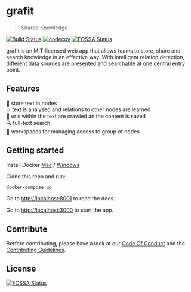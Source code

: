 

# grafit

> Shared Knowledge

[![Build Status](https://travis-ci.com/grafit-io/grafit.svg?branch=master)](https://travis-ci.com/grafit-io/grafit) 
[![codecov](https://codecov.io/gh/grafit-io/grafit/branch/master/graph/badge.svg)](https://codecov.io/gh/grafit-io/grafit)
[![FOSSA Status](https://app.fossa.io/api/projects/git%2Bgithub.com%2Fgrafit-io%2Fgrafit.svg?type=shield)](https://app.fossa.io/projects/git%2Bgithub.com%2Fgrafit-io%2Fgrafit?ref=badge_shield)

grafit is an MIT-licensed web app that allows teams to store, share and search knowledge in an effective way. With intelligent relation detection, different data sources are presented and searchable at one central entry point.

## Features

:memo: store text in nodes  
:collision: text is analysed and relations to other nodes are learned  
:satellite: urls within the text are crawled an the content is saved  
:mag: full-text search  
:busts_in_silhouette: workspaces for managing access to group of nodes  

## Getting started

Install Docker [Mac](https://docs.docker.com/docker-for-mac/install/) / [Windows](https://docs.docker.com/docker-for-windows/install/)

Clone this repo and run:

```bash
docker-compose up
```

Go to [http://localhost:8001](http://localhost:8001) to read the docs.

Go to [http://localhost:3000](http://localhost:3000) to start the app.

## Contribute

Berfore contributing, please have a look at our [Code Of Conduct](CODE_OF_CONDUCT.md) and the [Contributing Guidelines](CONTRIBUTING.md).

## License

[![FOSSA Status](https://app.fossa.io/api/projects/git%2Bgithub.com%2Fgrafit-io%2Fgrafit.svg?type=large)](https://app.fossa.io/projects/git%2Bgithub.com%2Fgrafit-io%2Fgrafit?ref=badge_large)
